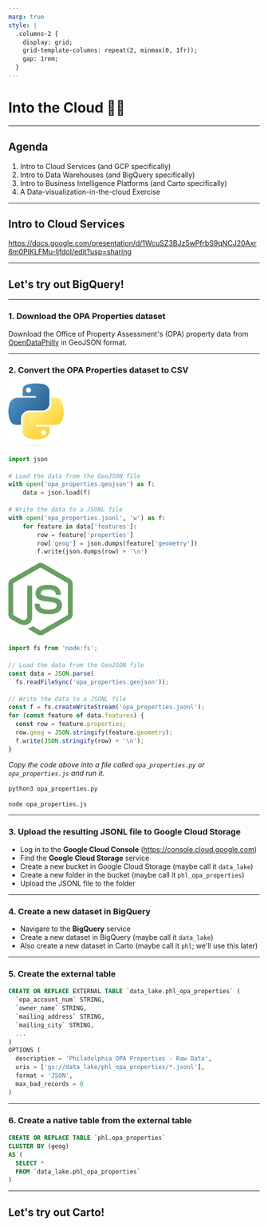 ```yaml
---
marp: true
style: |
  .columns-2 {
    display: grid;
    grid-template-columns: repeat(2, minmax(0, 1fr));
    gap: 1rem;
  }
---
```


<!-- We're going to move PostgreSQL aside for a while -- we're not saying goodbye, we're just moving it out of the center of our view so that we can make room for the universe of other things we're going to be talking about. 

This week we're going to talk about using programming tools to move data into a particular kind of database called a data warehouse, but before we get there I want to talk about the cloud, and set up our motivation. -->

# Into the Cloud 😶‍🌫️

---

## Agenda

<!-- After spring break we're going to be splitting up into three teams. Each team is going to build their own version of a computer assisted mass appraisal system for the City of Philadelphia.

https://docs.google.com/drawings/d/1_4iotvP8y2ajsU5e-NEkZDGfF1Y7uoE7FY_d3HU1ldE/edit

This system will be useful for both city staff that work within the Office of Property Assessment, and also for residential property owners in Philadelphia. There will be different interfaces useful for the two stakeholder groups, but the interfaces will be based on the same data.

For this, we're going to set up a data warehouse, into which we will place property assessment and related information. The data will be updated on a regular and frequent basis, and we will organize the data so that we can build machine learning models and user interfaces on top of it. All of this will be done automatically on a certain schedule, in the cloud, and without human intervention.
-->

1. Intro to Cloud Services (and GCP specifically)
2. Intro to Data Warehouses (and BigQuery specifically)
3. Intro to Business Intelligence Platforms (and Carto specifically)
3. A Data-visualization-in-the-cloud Exercise

---

## Intro to Cloud Services
<!--
We'll talk more about the project in a couple of weeks, but for now, let's talk about what the cloud is.
-->
https://docs.google.com/presentation/d/1WcuSZ3BJz5wPfrbS9qNCJ20Axr6m0PIKLFMu-ljfdoI/edit?usp=sharing

---

## Let's try out BigQuery!

<!-- We're going to load a dataset into BigQuery and then do some light visualization with it.

There are about 5-bajillion-and-one ways to load data into a data warehouse. In a production environment, many companies will rely on systems such as Stitch or FiveTran for extracting data from sources and loading it into data warehouses or data lakes. These platforms are incredibly useful, and it's definitely a best-practice to use them for basic extraction and loading. However, we're going to use a bit more of a low-level approach in this class (1) to get an understanding of what Stitch and FiveTran are doing for us, and (2) because these ETL platforms have their limits, and there are many cases where data engineers have to write their own custom ingestion logic when a ready-made connector doesn't already exist.

To load our data into BigQuery we're going to use something called "external tables" (the afore-mentioned ETL platforms often use this same method). External tables allow us to upload data to Google Cloud Storage and query it from there as if it were a native table in BigQuery. In other words, loading data into BigQuery could often be as easy as uploading a CSV file to a Google Cloud Storage folder.

https://cloud.google.com/bigquery/docs/batch-loading-data

CSV isn't the only format that's supported for external tables; for example, we're going to use a format called Newline Delimited JSON, or "JSON-L". There's also formats like GeoParquet, among others. You can see all the formats in the BigQuery documentation on batch loading data. -->

---

### 1. Download the OPA Properties dataset

Download the Office of Property Assessment's (OPA) property data from [OpenDataPhilly](https://opendataphilly.org/datasets/philadelphia-properties-and-assessment-history/) in GeoJSON format.

<!-- Download the OPA property data from opendataphilly in GeoJSON format. Note that often it doesn't matter too much which initial format you extract data in a data pipeline as an initial step to transform data from one format to something more compatible with the system you're loading into is pretty common. This is one thing that people will often use ogr2ogr for; it's not _just_ for loading data into PostGIS -- it's a tool to convert data from one geospatial format into any other. We've just been using it so far to translate data from GeoJSON or Shapefile format into PostGIS format. We could just as easily go from, for example, Shapefile to CSV.

We could also, download the CSV directly from OpenDataPhilly, but in this case that's not going to get us what we want because the coordinates of the data is in EPSG:2272. Also, I'm going to make a point or two using the GeoJSON.

For the sake of a little bit of exploration, I'll download three formats: the CSV, the GeoJSON, and the GeoPackage. All three of these contain the same data, just encoded in different formats. -->

---

### 2. Convert the OPA Properties dataset to CSV

<!-- In the Data Pipelines Pocket Reference you're going to read about different patterns used in data pipelines. People often talk about "ETL" and "ELT", but Densmore (the author) also refers to "EtLT", which is a pattern we're going to employ often.

We can use a small script to load the raw data that we downloaded and transform it into a format that's more suitable for BigQuery. -->

<div class="columns-2">
<div>

![Python h:32](images/Python_icon.png)

```python
import json

# Load the data from the GeoJSON file
with open('opa_properties.geojson') as f:
    data = json.load(f)

# Write the data to a JSONL file
with open('opa_properties.jsonl', 'w') as f:
    for feature in data['features']:
        row = feature['properties']
        row['geog'] = json.dumps(feature['geometry'])
        f.write(json.dumps(row) + '\n')
```

</div>
<div>

![Node.js h:32](images/Node.js_icon.png)

```javascript
import fs from 'node:fs';

// Load the data from the GeoJSON file
const data = JSON.parse(
  fs.readFileSync('opa_properties.geojson'));

// Write the data to a JSONL file
const f = fs.createWriteStream('opa_properties.jsonl');
for (const feature of data.features) {
  const row = feature.properties;
  row.geog = JSON.stringify(feature.geometry);
  f.write(JSON.stringify(row) + '\n');
}
```

</div>
</div>

_Copy the code above into a file called `opa_properties.py` or `opa_properties.js` and run it._

<div class="columns-2">
<div>

```bash
python3 opa_properties.py
```

</div>
<div>

```bash
node opa_properties.js
```

</div>
</div>

---

### 3. Upload the resulting JSONL file to Google Cloud Storage

- Log in to the **Google Cloud Console** (https://console.cloud.google.com)
- Find the **Google Cloud Storage** service
- Create a new bucket in Google Cloud Storage (maybe call it `data_lake`)
- Create a new folder in the bucket (maybe call it `phl_opa_properties`)
- Upload the JSONL file to the folder

---

### 4. Create a new dataset in BigQuery

- Navigare to the **BigQuery** service
- Create a new dataset in BigQuery (maybe call it `data_lake`)
- Also create a new dataset in Carto (maybe call it `phl`; we'll use this later)

---

### 5. Create the external table

```sql
CREATE OR REPLACE EXTERNAL TABLE `data_lake.phl_opa_properties` (
  `opa_account_num` STRING,
  `owner_name` STRING,
  `mailing_address` STRING,
  `mailing_city` STRING,
  ...
)
OPTIONS (
  description = 'Philadelphia OPA Properties - Raw Data',
  uris = ['gs://data_lake/phl_opa_properties/*.jsonl'],
  format = 'JSON',
  max_bad_records = 0
)
```

---

### 6. Create a native table from the external table

```sql
CREATE OR REPLACE TABLE `phl.opa_properties`
CLUSTER BY (geog)
AS (
  SELECT *
  FROM `data_lake.phl_opa_properties`
)
```

---

## Let's try out Carto!
